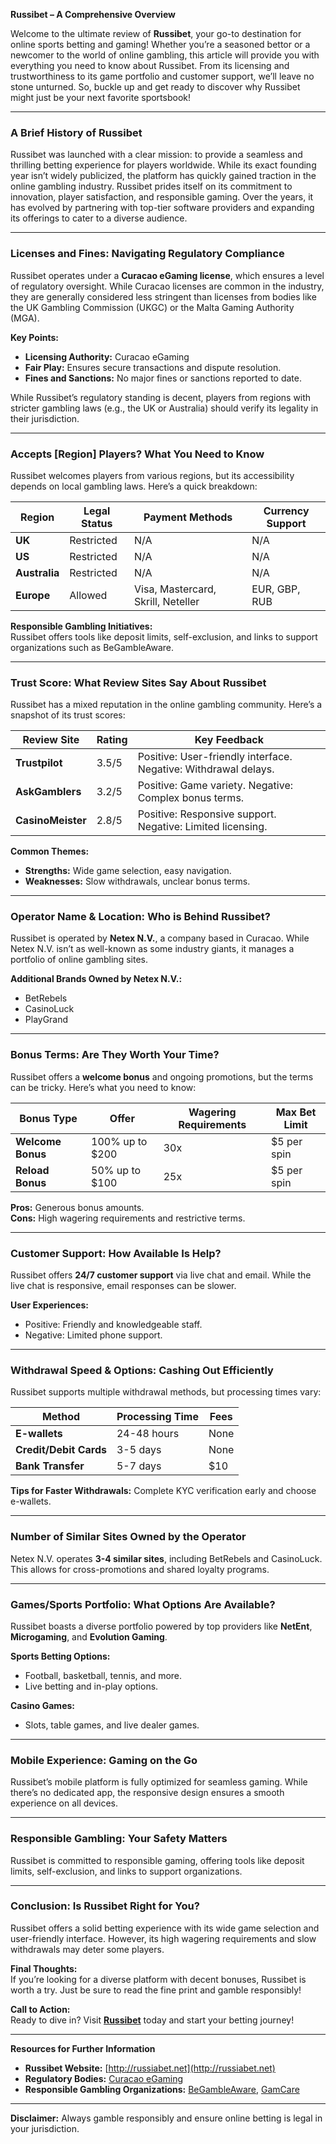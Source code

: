 **Russibet – A Comprehensive Overview**  

Welcome to the ultimate review of **Russibet**, your go-to destination for online sports betting and gaming! Whether you’re a seasoned bettor or a newcomer to the world of online gambling, this article will provide you with everything you need to know about Russibet. From its licensing and trustworthiness to its game portfolio and customer support, we’ll leave no stone unturned. So, buckle up and get ready to discover why Russibet might just be your next favorite sportsbook!  

---

### **A Brief History of Russibet**  
Russibet was launched with a clear mission: to provide a seamless and thrilling betting experience for players worldwide. While its exact founding year isn’t widely publicized, the platform has quickly gained traction in the online gambling industry. Russibet prides itself on its commitment to innovation, player satisfaction, and responsible gaming. Over the years, it has evolved by partnering with top-tier software providers and expanding its offerings to cater to a diverse audience.  

---

### **Licenses and Fines: Navigating Regulatory Compliance**  
Russibet operates under a **Curacao eGaming license**, which ensures a level of regulatory oversight. While Curacao licenses are common in the industry, they are generally considered less stringent than licenses from bodies like the UK Gambling Commission (UKGC) or the Malta Gaming Authority (MGA).  

**Key Points:**  
- **Licensing Authority:** Curacao eGaming  
- **Fair Play:** Ensures secure transactions and dispute resolution.  
- **Fines and Sanctions:** No major fines or sanctions reported to date.  

While Russibet’s regulatory standing is decent, players from regions with stricter gambling laws (e.g., the UK or Australia) should verify its legality in their jurisdiction.  

---

### **Accepts [Region] Players? What You Need to Know**  
Russibet welcomes players from various regions, but its accessibility depends on local gambling laws. Here’s a quick breakdown:  

| **Region** | **Legal Status** | **Payment Methods** | **Currency Support** |  
|------------|------------------|---------------------|----------------------|  
| **UK**     | Restricted       | N/A                 | N/A                  |  
| **US**     | Restricted       | N/A                 | N/A                  |  
| **Australia** | Restricted   | N/A                 | N/A                  |  
| **Europe** | Allowed          | Visa, Mastercard, Skrill, Neteller | EUR, GBP, RUB |  

**Responsible Gambling Initiatives:**  
Russibet offers tools like deposit limits, self-exclusion, and links to support organizations such as BeGambleAware.  

---

### **Trust Score: What Review Sites Say About Russibet**  
Russibet has a mixed reputation in the online gambling community. Here’s a snapshot of its trust scores:  

| **Review Site** | **Rating** | **Key Feedback** |  
|-----------------|------------|------------------|  
| **Trustpilot**  | 3.5/5      | Positive: User-friendly interface. Negative: Withdrawal delays. |  
| **AskGamblers** | 3.2/5      | Positive: Game variety. Negative: Complex bonus terms. |  
| **CasinoMeister** | 2.8/5   | Positive: Responsive support. Negative: Limited licensing. |  

**Common Themes:**  
- **Strengths:** Wide game selection, easy navigation.  
- **Weaknesses:** Slow withdrawals, unclear bonus terms.  

---

### **Operator Name & Location: Who is Behind Russibet?**  
Russibet is operated by **Netex N.V.**, a company based in Curacao. While Netex N.V. isn’t as well-known as some industry giants, it manages a portfolio of online gambling sites.  

**Additional Brands Owned by Netex N.V.:**  
- BetRebels  
- CasinoLuck  
- PlayGrand  

---

### **Bonus Terms: Are They Worth Your Time?**  
Russibet offers a **welcome bonus** and ongoing promotions, but the terms can be tricky. Here’s what you need to know:  

| **Bonus Type** | **Offer** | **Wagering Requirements** | **Max Bet Limit** |  
|----------------|-----------|---------------------------|-------------------|  
| **Welcome Bonus** | 100% up to $200 | 30x | $5 per spin |  
| **Reload Bonus** | 50% up to $100 | 25x | $5 per spin |  

**Pros:** Generous bonus amounts.  
**Cons:** High wagering requirements and restrictive terms.  

---

### **Customer Support: How Available Is Help?**  
Russibet offers **24/7 customer support** via live chat and email. While the live chat is responsive, email responses can be slower.  

**User Experiences:**  
- Positive: Friendly and knowledgeable staff.  
- Negative: Limited phone support.  

---

### **Withdrawal Speed & Options: Cashing Out Efficiently**  
Russibet supports multiple withdrawal methods, but processing times vary:  

| **Method** | **Processing Time** | **Fees** |  
|------------|---------------------|----------|  
| **E-wallets** | 24-48 hours | None |  
| **Credit/Debit Cards** | 3-5 days | None |  
| **Bank Transfer** | 5-7 days | $10 |  

**Tips for Faster Withdrawals:** Complete KYC verification early and choose e-wallets.  

---

### **Number of Similar Sites Owned by the Operator**  
Netex N.V. operates **3-4 similar sites**, including BetRebels and CasinoLuck. This allows for cross-promotions and shared loyalty programs.  

---

### **Games/Sports Portfolio: What Options Are Available?**  
Russibet boasts a diverse portfolio powered by top providers like **NetEnt**, **Microgaming**, and **Evolution Gaming**.  

**Sports Betting Options:**  
- Football, basketball, tennis, and more.  
- Live betting and in-play options.  

**Casino Games:**  
- Slots, table games, and live dealer games.  

---

### **Mobile Experience: Gaming on the Go**  
Russibet’s mobile platform is fully optimized for seamless gaming. While there’s no dedicated app, the responsive design ensures a smooth experience on all devices.  

---

### **Responsible Gambling: Your Safety Matters**  
Russibet is committed to responsible gaming, offering tools like deposit limits, self-exclusion, and links to support organizations.  

---

### **Conclusion: Is Russibet Right for You?**  
Russibet offers a solid betting experience with its wide game selection and user-friendly interface. However, its high wagering requirements and slow withdrawals may deter some players.  

**Final Thoughts:**  
If you’re looking for a diverse platform with decent bonuses, Russibet is worth a try. Just be sure to read the fine print and gamble responsibly!  

**Call to Action:**  
Ready to dive in? Visit **[Russibet](http://russiabet.net)** today and start your betting journey!  

---

**Resources for Further Information**  
- **Russibet Website:** [http://russiabet.net](http://russiabet.net)  
- **Regulatory Bodies:** [Curacao eGaming](https://www.curacao-egaming.com)  
- **Responsible Gambling Organizations:** [BeGambleAware](https://www.begambleaware.org), [GamCare](https://www.gamcare.org.uk)  

--- 

**Disclaimer:** Always gamble responsibly and ensure online betting is legal in your jurisdiction.